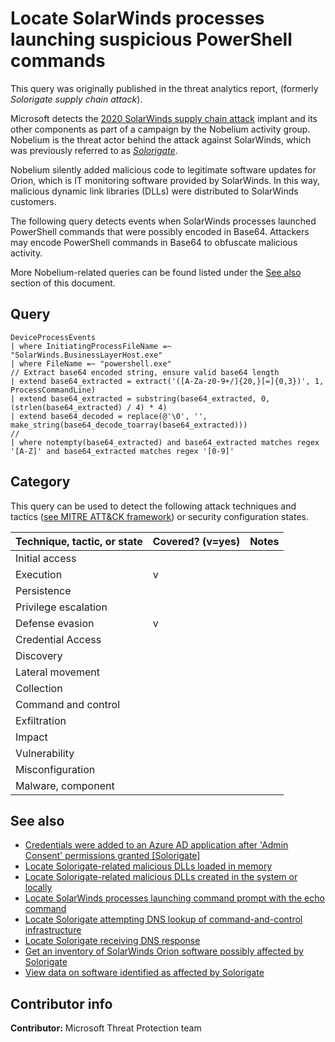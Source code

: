 # Locate SolarWinds processes launching suspicious PowerShell commands

This query was originally published in the threat analytics report, (formerly *Solorigate supply chain attack*).

Microsoft detects the [2020 SolarWinds supply chain attack](https://msrc-blog.microsoft.com/2020/12/13/customer-guidance-on-recent-nation-state-cyber-attacks/) implant and its other components as part of a campaign by the Nobelium activity group. Nobelium is the threat actor behind the attack against SolarWinds, which was previously referred to as [*Solorigate*](https://www.microsoft.com/security/blog/2020/12/18/analyzing-solorigate-the-compromised-dll-file-that-started-a-sophisticated-cyberattack-and-how-microsoft-defender-helps-protect/).

Nobelium silently added malicious code to legitimate software updates for Orion, which is IT monitoring software provided by SolarWinds. In this way, malicious dynamic link libraries (DLLs) were distributed to SolarWinds customers.

The following query detects events when SolarWinds processes launched PowerShell commands that were possibly encoded in Base64. Attackers may encode PowerShell commands in Base64 to obfuscate malicious activity.

More Nobelium-related queries can be found listed under the [See also](#see-also) section of this document.

## Query

```kusto
DeviceProcessEvents
| where InitiatingProcessFileName =~ "SolarWinds.BusinessLayerHost.exe"
| where FileName =~ "powershell.exe"
// Extract base64 encoded string, ensure valid base64 length
| extend base64_extracted = extract('([A-Za-z0-9+/]{20,}[=]{0,3})', 1, ProcessCommandLine)
| extend base64_extracted = substring(base64_extracted, 0, (strlen(base64_extracted) / 4) * 4)
| extend base64_decoded = replace(@'\0', '', make_string(base64_decode_toarray(base64_extracted)))
//
| where notempty(base64_extracted) and base64_extracted matches regex '[A-Z]' and base64_extracted matches regex '[0-9]'
```

## Category

This query can be used to detect the following attack techniques and tactics ([see MITRE ATT&CK framework](https://attack.mitre.org/)) or security configuration states.

| Technique, tactic, or state | Covered? (v=yes) | Notes |
|------------------------|----------|-------|
| Initial access |  |  |
| Execution | v |  |
| Persistence |  |  |
| Privilege escalation |  |  |
| Defense evasion | v |  |
| Credential Access |  |  |
| Discovery |  |  |
| Lateral movement |  |  |
| Collection |  |  |
| Command and control |  |  |
| Exfiltration |  |  |
| Impact |  |  |
| Vulnerability |  |  |
| Misconfiguration |  |  |
| Malware, component |  |  |

## See also

* [Credentials were added to an Azure AD application after 'Admin Consent' permissions granted [Solorigate]](../Persistence/CredentialsAddAfterAdminConsentedToApp[Solorigate].md)
* [Locate Solorigate-related malicious DLLs loaded in memory](locate-dll-loaded-in-memory[Solorigate].md)
* [Locate Solorigate-related malicious DLLs created in the system or locally](locate-dll-created-locally[Solorigate].md)
* [Locate SolarWinds processes launching command prompt with the echo command](launching-cmd-echo[Solorigate].md)
* [Locate Solorigate attempting DNS lookup of command-and-control infrastructure](c2-lookup-from-nonbrowser[Solorigate]..md)
* [Locate Solorigate receiving DNS response](c2-lookup-response[Solorigate].md)
* [Get an inventory of SolarWinds Orion software possibly affected by Solorigate](possible-affected-software-orion[Solorigate].md)
* [View data on software identified as affected by Solorigate](known-affected-software-orion[Solorigate].md)

## Contributor info

**Contributor:** Microsoft Threat Protection team
